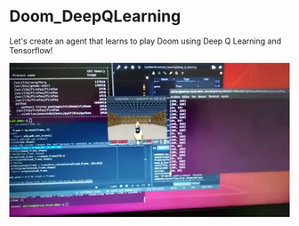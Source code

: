 # Doom_DeepQLearning
Let's create an agent that learns to play Doom using Deep Q Learning and Tensorflow!

![Test Image 1](captura.png) 
